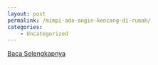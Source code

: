 ```yaml
---
layout: post
permalink: /mimpi-ada-angin-kencang-di-rumah/
categories:
    - Uncategorized
---
```


[Baca Selengkapnya](/05)